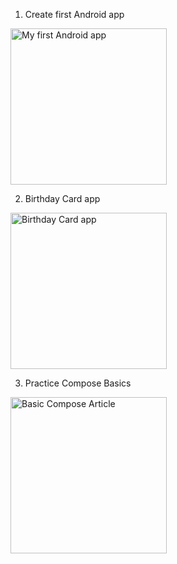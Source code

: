 1. Create first Android app
<img src="https://github.com/korniykom/Android-Basics-with-Compose/assets/81708839/00b35366-b97c-4ffd-a2ee-e71b885c54f9" alt="My first Android app" width="250"/>

2. Birthday Card app
<img src="https://github.com/korniykom/Android-Basics-with-Compose/assets/81708839/457d9840-2d9a-456f-9344-189f8cc74c47" alt="Birthday Card app" width="250"/>

3. Practice Compose Basics
<img src="https://github.com/korniykom/Android-Basics-with-Compose/assets/81708839/32c28651-11fd-4727-bfb3-72758985eaa2" alt="Basic Compose Article" width="250"/>

